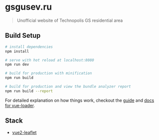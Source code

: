 # gsgusev.ru

> Unofficial website of Technopolis GS residential area

## Build Setup

``` bash
# install dependencies
npm install

# serve with hot reload at localhost:8080
npm run dev

# build for production with minification
npm run build

# build for production and view the bundle analyzer report
npm run build --report
```

For detailed explanation on how things work, checkout the [guide](http://vuejs-templates.github.io/webpack/) and [docs for vue-loader](http://vuejs.github.io/vue-loader).

## Stack

* [vue2-leaflet](https://www.npmjs.com/package/vue2-leaflet)
